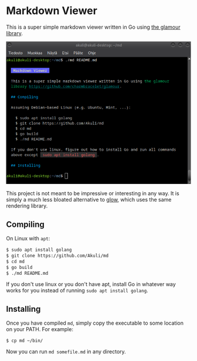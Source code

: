 # Markdown Viewer

This is a super simple markdown viewer written in Go
using [the glamour library](https://github.com/charmbracelet/glamour).

![screenshot](screenshot.png)

This project is not meant to be impressive or interesting in any way.
It is simply a much less bloated alternative to [glow](https://github.com/charmbracelet/glow),
which uses the same rendering library.


## Compiling

On Linux with `apt`:

```
$ sudo apt install golang
$ git clone https://github.com/Akuli/md
$ cd md
$ go build
$ ./md README.md
```

If you don't use linux or you don't have apt,
install Go in whatever way works for you
instead of running `sudo apt install golang`.


## Installing

Once you have compiled `md`, simply copy the executable to some location on your PATH.
For example:

```
$ cp md ~/bin/
```

Now you can run `md somefile.md` in any directory.
